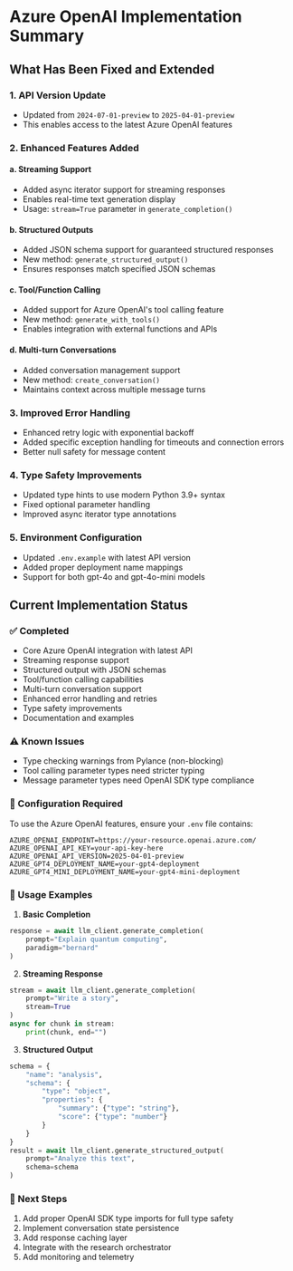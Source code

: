 # Azure OpenAI Implementation Summary

## What Has Been Fixed and Extended

### 1. API Version Update
- Updated from `2024-07-01-preview` to `2025-04-01-preview`
- This enables access to the latest Azure OpenAI features

### 2. Enhanced Features Added

#### a. Streaming Support
- Added async iterator support for streaming responses
- Enables real-time text generation display
- Usage: `stream=True` parameter in `generate_completion()`

#### b. Structured Outputs
- Added JSON schema support for guaranteed structured responses
- New method: `generate_structured_output()`
- Ensures responses match specified JSON schemas

#### c. Tool/Function Calling
- Added support for Azure OpenAI's tool calling feature
- New method: `generate_with_tools()`
- Enables integration with external functions and APIs

#### d. Multi-turn Conversations
- Added conversation management support
- New method: `create_conversation()`
- Maintains context across multiple message turns

### 3. Improved Error Handling
- Enhanced retry logic with exponential backoff
- Added specific exception handling for timeouts and connection errors
- Better null safety for message content

### 4. Type Safety Improvements
- Updated type hints to use modern Python 3.9+ syntax
- Fixed optional parameter handling
- Improved async iterator type annotations

### 5. Environment Configuration
- Updated `.env.example` with latest API version
- Added proper deployment name mappings
- Support for both gpt-4o and gpt-4o-mini models

## Current Implementation Status

### ✅ Completed
- Core Azure OpenAI integration with latest API
- Streaming response support
- Structured output with JSON schemas
- Tool/function calling capabilities
- Multi-turn conversation support
- Enhanced error handling and retries
- Type safety improvements
- Documentation and examples

### ⚠️ Known Issues
- Type checking warnings from Pylance (non-blocking)
- Tool calling parameter types need stricter typing
- Message parameter types need OpenAI SDK type compliance

### 🔧 Configuration Required
To use the Azure OpenAI features, ensure your `.env` file contains:

```env
AZURE_OPENAI_ENDPOINT=https://your-resource.openai.azure.com/
AZURE_OPENAI_API_KEY=your-api-key-here
AZURE_OPENAI_API_VERSION=2025-04-01-preview
AZURE_GPT4_DEPLOYMENT_NAME=your-gpt4-deployment
AZURE_GPT4_MINI_DEPLOYMENT_NAME=your-gpt4-mini-deployment
```

### 📝 Usage Examples

1. **Basic Completion**
```python
response = await llm_client.generate_completion(
    prompt="Explain quantum computing",
    paradigm="bernard"
)
```

2. **Streaming Response**
```python
stream = await llm_client.generate_completion(
    prompt="Write a story",
    stream=True
)
async for chunk in stream:
    print(chunk, end="")
```

3. **Structured Output**
```python
schema = {
    "name": "analysis",
    "schema": {
        "type": "object",
        "properties": {
            "summary": {"type": "string"},
            "score": {"type": "number"}
        }
    }
}
result = await llm_client.generate_structured_output(
    prompt="Analyze this text",
    schema=schema
)
```

### 🚀 Next Steps
1. Add proper OpenAI SDK type imports for full type safety
2. Implement conversation state persistence
3. Add response caching layer
4. Integrate with the research orchestrator
5. Add monitoring and telemetry
